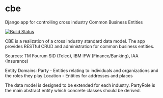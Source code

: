 # cbe
Django app for controlling cross industry Common Business Entities

[![Build Status](http://circleci-badges-max.herokuapp.com/img/Semprini/cbe?token=960fc0363320d2cc2d6265d0375712c398bdd7da)](https://circleci.com/gh/Semprini/cbe/)

CBE is a realization of a cross industry standard data model. The app provides RESTful CRUD and administration for common business entities.

Sources: TM Fourum SID (Telco), IBM IFW (Finance/Banking), IAA (Insurance)

Entity Domains:
    Party - Entities relating to individuals and organizations and the roles they play
    Location - Entities for addresses and places

The data model is designed to be extended for each industry. PartyRole is the main abstract entity which concrete classes should be derived.


